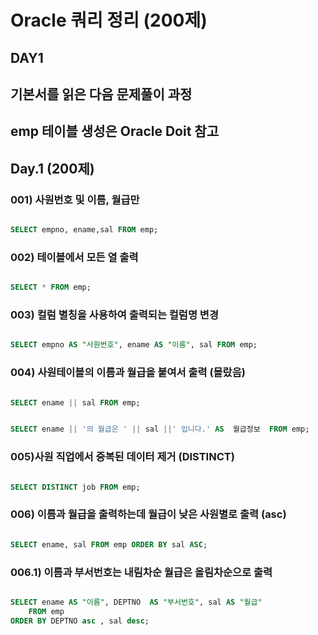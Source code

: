 # Oracle 쿼리 정리 (200제)

## DAY1
## 기본서를 읽은 다음 문제풀이 과정
## emp 테이블 생성은 Oracle Doit 참고

## Day.1 (200제)

### 001) 사원번호 및 이름, 월급만 
```sql

SELECT empno, ename,sal FROM emp; 

```

### 002) 테이블에서 모든 열 출력
```sql 

SELECT * FROM emp;

```

### 003) 컬럼 별칭을 사용하여 출력되는 컬럼명 변경
```sql

SELECT empno AS "사원번호", ename AS "이름", sal FROM emp;

```
### 004) 사원테이블의 이름과 월급을 붙여서 출력 (몰랐음)
```sql

SELECT ename || sal FROM emp;

```

```sql

SELECT ename || '의 월급은 ' || sal ||' 입니다.' AS  월급정보  FROM emp;

```

### 005)사원 직업에서 중복된 데이터 제거 (DISTINCT)
```sql

SELECT DISTINCT job FROM emp; 

```

### 006) 이름과 월급을 출력하는데 월급이 낮은 사원별로 출력 (asc)
```sql

SELECT ename, sal FROM emp ORDER BY sal ASC;

```

### 006.1) 이름과 부서번호는 내림차순 월급은 올림차순으로 출력
```sql

SELECT ename AS "이름", DEPTNO  AS "부서번호", sal AS "월급" 
	FROM emp 
ORDER BY DEPTNO asc , sal desc;

```
 